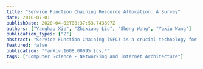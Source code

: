 ```yaml
---
title: "Service Function Chaining Resource Allocation: A Survey"
date: 2016-07-01
publishDate: 2020-04-02T08:37:53.743897Z
authors: ["Yanghao Xie", "Zhixiang Liu", "Sheng Wang", "Yuxiu Wang"]
publication_types: ["2"]
abstract: "Service Function Chaining (SFC) is a crucial technology for future Internet. It aims to overcome the limitation of current deployment models which is rigid and static. Application of this technology relies on algorithms that can optimally mapping SFC to substrate network. This category of algorithms is referred as \"Service Function Chaining Resource Allocation (SFC-RA)\" algorithms or \"VNF placement (VNFP)\" algorithms. This paper presents a survey of current researches in SFC-RA algorithms. After presenting the formulation and related problems, several variants of SFC-RA problem are summarized. At last, we discussed several future research directions."
featured: false
publication: "*arXiv:1608.00095 [cs]*"
tags: ["Computer Science - Networking and Internet Architecture"]
---
```


